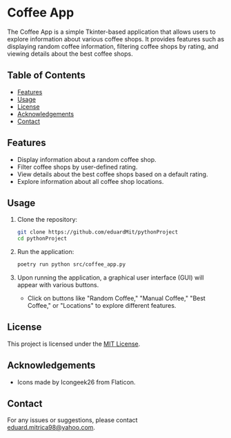 # Coffee App

The Coffee App is a simple Tkinter-based application that allows users to explore information about various coffee shops. It provides features such as displaying random coffee information, filtering coffee shops by rating, and viewing details about the best coffee shops.

## Table of Contents

- [Features](#features)
- [Usage](#usage)
- [License](#license)
- [Acknowledgements](#acknowledgements)
- [Contact](#contact)

## Features

- Display information about a random coffee shop.
- Filter coffee shops by user-defined rating.
- View details about the best coffee shops based on a default rating.
- Explore information about all coffee shop locations.

## Usage

1. Clone the repository:

    ```bash
    git clone https://github.com/eduardMit/pythonProject
    cd pythonProject
    ```

2. Run the application:

    ```bash
    poetry run python src/coffee_app.py
    ```

3. Upon running the application, a graphical user interface (GUI) will appear with various buttons.
   - Click on buttons like "Random Coffee," "Manual Coffee," "Best Coffee," or "Locations" to explore different features.

## License

This project is licensed under the [MIT License](LICENSE).

## Acknowledgements

- Icons made by Icongeek26 from Flaticon.

## Contact

For any issues or suggestions, please contact [eduard.mitrica98@yahoo.com](mailto:eduard.mitrica98@yahoo.com).
